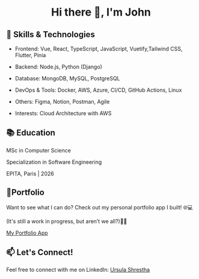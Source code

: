 <h1 align="center">Hi there 👋, I'm John</h1>

## 🚀 Skills & Technologies

- Frontend: Vue, React, TypeScript, JavaScript, Vuetify,Tailwind CSS, Flutter, Pinia

- Backend: Node.js, Python (Django)

- Database: MongoDB, MySQL, PostgreSQL

- DevOps & Tools: Docker, AWS, Azure, CI/CD, GitHub Actions, Linux

- Others: Figma, Notion, Postman, Agile

- Interests: Cloud Architecture with AWS

## 📚 Education
MSc in Computer Science

Specialization in Software Engineering

EPITA, Paris | 2026

## 🔗Portfolio
Want to see what I can do? Check out my personal portfolio app I built! 🌐💻 

(It's still a work in progress, but aren’t we all?)💁‍♀️

[My Portfolio App](https://ursulashrestha.com.np/)

## 📫 Let's Connect!
 Feel free to connect with me on LinkedIn: [Ursula Shrestha](https://www.linkedin.com/in/ursula-shrestha/)



